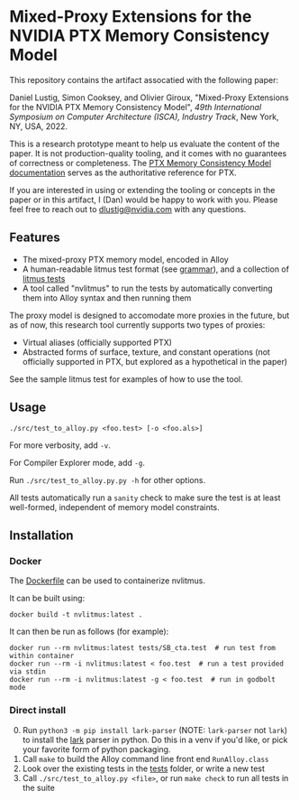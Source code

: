 # Mixed-Proxy Extensions for the NVIDIA PTX Memory Consistency Model

This repository contains the artifact assocatied with the following paper:

Daniel Lustig, Simon Cooksey, and Olivier Giroux, "Mixed-Proxy Extensions for the NVIDIA PTX Memory Consistency Model", _49th International Symposium on Computer Architecture (ISCA), Industry Track_, New York, NY, USA, 2022.

This is a research prototype meant to help us evaluate the content of the paper.  It is not production-quality tooling, and it comes with no guarantees of correctness or completeness.  The [PTX Memory Consistency Model documentation](https://docs.nvidia.com/cuda/parallel-thread-execution/index.html#memory-consistency-model) serves as the authoritative reference for PTX.

If you are interested in using or extending the tooling or concepts in the paper or in this artifact, I (Dan) would be happy to work with you.  Please feel free to reach out to dlustig@nvidia.com with any questions.

## Features

* The mixed-proxy PTX memory model, encoded in Alloy
* A human-readable litmus test format (see [grammar](src/grammar.lark)), and a collection of [litmus tests](tests)
* A tool called "nvlitmus" to run the tests by automatically converting them into Alloy syntax and then running them

The proxy model is designed to accomodate more proxies in the future, but as of now, this research tool currently supports two types of proxies:
* Virtual aliases (officially supported PTX)
* Abstracted forms of surface, texture, and constant operations (not officially supported in PTX, but explored as a hypothetical in the paper)

See the sample litmus test for examples of how to use the tool.
 
## Usage

`./src/test_to_alloy.py <foo.test> [-o <foo.als>]`

For more verbosity, add `-v`.

For Compiler Explorer mode, add `-g`.

Run `./src/test_to_alloy.py.py -h` for other options.

All tests automatically run a `sanity` check to make sure the test is at least well-formed, independent of memory model constraints.

## Installation

### Docker

The [Dockerfile](Dockerfile) can be used to containerize nvlitmus.

It can be built using:

```
docker build -t nvlitmus:latest .
```

It can then be run as follows (for example):

```
docker run --rm nvlitmus:latest tests/SB_cta.test  # run test from within container
docker run --rm -i nvlitmus:latest < foo.test  # run a test provided via stdin
docker run --rm -i nvlitmus:latest -g < foo.test  # run in godbolt mode
```

### Direct install

0. Run `python3 -m pip install lark-parser` (NOTE: `lark-parser` not `lark`) to install the [lark](https://github.com/lark-parser/lark) parser in python.  Do this in a venv if you'd like, or pick your favorite form of python packaging.
1. Call `make` to build the Alloy command line front end `RunAlloy.class`
2. Look over the existing tests in the [tests](tests) folder, or write a new test
3. Call `./src/test_to_alloy.py <file>`, or run `make check` to run all tests in the suite
